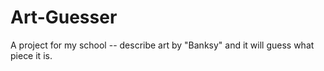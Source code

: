 # Art-Guesser
A project for my school -- describe art by "Banksy" and it will guess what piece it is.
